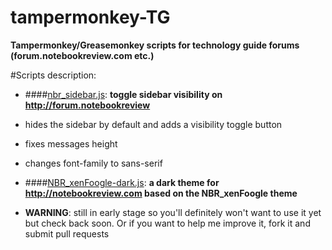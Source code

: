 # tampermonkey-TG
**Tampermonkey/Greasemonkey scripts for technology guide forums (forum.notebookreview.com etc.)**

#Scripts description:
* ####[nbr_sidebar.js](https://github.com/katalin2003/tampermonkey-TG/blob/master/scripts/nbr_sidebar.js):
**toggle sidebar visibility on http://forum.notebookreview**
 * hides the sidebar by default and adds a visibility toggle button
 * fixes messages height
 * changes font-family to sans-serif

* ####[NBR_xenFoogle-dark.js](https://github.com/katalin2003/tampermonkey-TG/blob/master/scripts/themes/NBR_xenFoogle-dark.js):
**a dark theme for http://notebookreview.com based on the NBR_xenFoogle theme**
 * **WARNING**: still in early stage so you'll definitely won't want to use it yet but check back soon. Or if you want to help me improve it, fork it and submit pull requests

